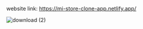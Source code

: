 website link: https://mi-store-clone-app.netlify.app/

![download (2)](https://user-images.githubusercontent.com/91865531/178096888-3d68757f-c205-4bf2-98cb-141e9d9dcc2b.png)
